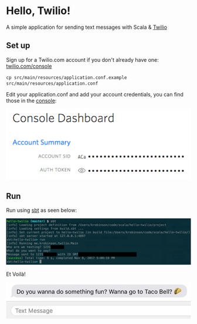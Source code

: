 # Hello, Twilio!

A simple application for sending text messages with Scala & [Twilio](http://twilio.com)

## Set up

Sign up for a Twilio.com account if you don't already have one: [twilio.com/console](http://www.twilio.com/console)

```
cp src/main/resources/application.conf.example src/main/resources/application.conf
```

Edit your application.conf and add your account credentials, you can find those in the [console](http://www.twilio.com/console):

![credentials.png](credentials.png)

## Run

Run using [sbt](http://www.scala-sbt.org/) as seen below:

![sbt-run.png](sbt-run.png)

Et Voilà!

![result.png](result.png)
